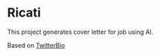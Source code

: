 # Ricati

This project generates cover letter for job using AI.

Based on [TwitterBio](https://github.com/Nutlope/twitterbio)
